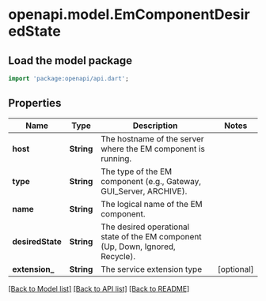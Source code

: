 # openapi.model.EmComponentDesiredState

## Load the model package
```dart
import 'package:openapi/api.dart';
```

## Properties
Name | Type | Description | Notes
------------ | ------------- | ------------- | -------------
**host** | **String** | The hostname of the server where the EM component is running. | 
**type** | **String** | The type of the EM component (e.g., Gateway, GUI_Server, ARCHIVE). | 
**name** | **String** | The logical name of the EM component. | 
**desiredState** | **String** | The desired operational state of the EM component (Up, Down, Ignored, Recycle). | 
**extension_** | **String** | The service extension type | [optional] 

[[Back to Model list]](../README.md#documentation-for-models) [[Back to API list]](../README.md#documentation-for-api-endpoints) [[Back to README]](../README.md)



